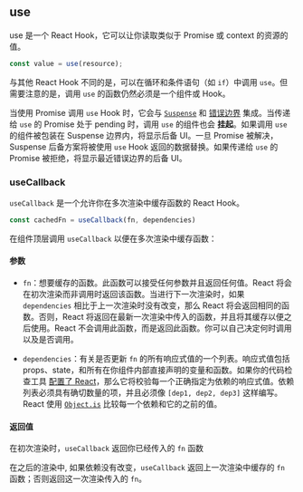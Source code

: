 ## use

use 是一个 React Hook，它可以让你读取类似于 Promise 或 context 的资源的值。

```js
const value = use(resource);
```

与其他 React Hook 不同的是，可以在循环和条件语句（如 `if`）中调用 `use`。但需要注意的是，调用 `use` 的函数仍然必须是一个组件或 Hook。

当使用 Promise 调用 `use` Hook 时，它会与 [`Suspense`](https://zh-hans.react.dev/reference/react/Suspense) 和 [错误边界](https://zh-hans.react.dev/reference/react/Component#catching-rendering-errors-with-an-error-boundary) 集成。当传递给 `use` 的 Promise 处于 pending 时，调用 `use` 的组件也会 **挂起**。如果调用 `use` 的组件被包装在 Suspense 边界内，将显示后备 UI。一旦 Promise 被解决，Suspense 后备方案将被使用 `use` Hook 返回的数据替换。如果传递给 `use` 的 Promise 被拒绝，将显示最近错误边界的后备 UI。

### useCallback

`useCallback` 是一个允许你在多次渲染中缓存函数的 React Hook。

```js
const cachedFn = useCallback(fn, dependencies)
```

在组件顶层调用 `useCallback` 以便在多次渲染中缓存函数：

#### 参数

- `fn`：想要缓存的函数。此函数可以接受任何参数并且返回任何值。React 将会在初次渲染而非调用时返回该函数。当进行下一次渲染时，如果 `dependencies` 相比于上一次渲染时没有改变，那么 React 将会返回相同的函数。否则，React 将返回在最新一次渲染中传入的函数，并且将其缓存以便之后使用。React 不会调用此函数，而是返回此函数。你可以自己决定何时调用以及是否调用。

- `dependencies`：有关是否更新 `fn` 的所有响应式值的一个列表。响应式值包括 props、state，和所有在你组件内部直接声明的变量和函数。如果你的代码检查工具 [配置了 React](https://zh-hans.react.dev/learn/editor-setup#linting)，那么它将校验每一个正确指定为依赖的响应式值。依赖列表必须具有确切数量的项，并且必须像 `[dep1, dep2, dep3]` 这样编写。React 使用 [`Object.is`](https://developer.mozilla.org/zh-CN/docs/Web/JavaScript/Reference/Global_Objects/Object/is) 比较每一个依赖和它的之前的值。

#### 返回值

在初次渲染时，`useCallback` 返回你已经传入的 `fn` 函数

在之后的渲染中, 如果依赖没有改变，`useCallback` 返回上一次渲染中缓存的 `fn` 函数；否则返回这一次渲染传入的 `fn`。


